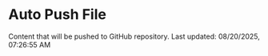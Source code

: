 # Auto Push File

Content that will be pushed to GitHub repository.
Last updated: 08/20/2025, 07:26:55 AM